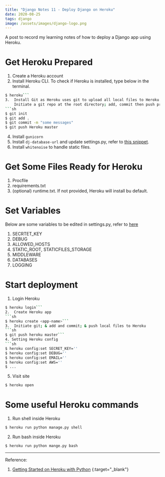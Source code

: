 ```yaml
---
title: "Django Notes 11 - Deploy Django on Heroku"
date: 2020-08-25
tags: django
image: /assets/images/django-logo.png
---
```

<!--excerpt.start-->
A post to record my learning notes of how to deploy a Django app using Heroku. <!--excerpt.end-->

# Get Heroku Prepared
1.	Create a Heroku account   
2.	Install Heroku CLI. To check if Heroku is installed, type below in the terminal.  
```sh
$ heroku```  
3.	Install Git as Heroku uses git to upload all local files to Heroku. After git is installed, add a `.gitignore` file in the root directory, for content of the `.gitignore` file, refer to [this repo](https://github.com/wendyli-repos/code-snippets-django).  
	Initiate a git repo at the root directory; add, commit then push procedure.   
```sh
$ git init
$ git add .
$ git commit -m "some messages"
$ git push Heroku master
```
4.	Install `gunicorn`
5.	Install `dj-database-url` and update settings.py, refer to [this snippet](https://github.com/wendyli-repos/code-snippets-django/blob/main/settings.DATABASES).
6.	Install `whitenoise` to handle static files.

# Get Some Files Ready for Heroku
1.	Procfile 
2.	requirements.txt
3.	(optional) runtime.txt. If not provided, Heroku will install bu default.

# Set Variables  
Below are some variables to be edited in settings.py, refer to [here](https://github.com/wendyli-repos/code-snippets-django)  
1.	SECRTET_KEY
2.	DEBUG
3.	ALLOWED_HOSTS
4.	STATIC_ROOT, STATICFILES_STORAGE
5.	MIDDLEWARE
6.	DATABASES
7.	LOGGING

# Start deployment 
1.	Login Heroku  
```sh
$ heroku login``` 
2.	Create Heroku app   
```sh
$ heroku create <app-name>``` 
3.	Initiate git; & add and commit; & push local files to Heroku  
```sh
$ git push heroku master```  
4. Setting Heroku config    
```sh
$ heroku config:set SECRET_KEY=''
$ heroku config:set DEBUG=''
$ heroku config:set EMAIL=''
$ heroku config:set AWS=''
$ ...
```  
5. Visit site   
```sh
$ heroku open
```

# Some useful Heroku commands  
1.	Run shell inside Heroku  
```sh
$ heroku run python manage.py shell
```
2. Run bash inside Heroku  
```sh
$ heroku run python mange.py bash
```


***   
Reference: 
1. [Getting Started on Heroku with Python](https://devcenter.heroku.com/articles/getting-started-with-python#set-up) {:target="\_blank"}

